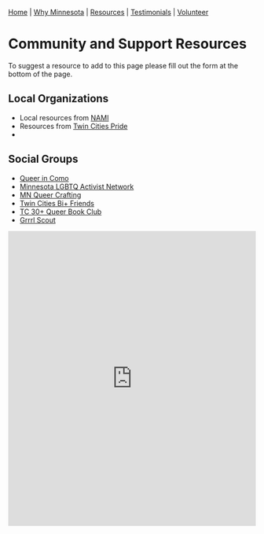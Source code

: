 [Home](/index.md) | [Why Minnesota](/why.md) | [Resources](/resources.md) | [Testimonials](/testimonials.md) | [Volunteer](/volunteer.md)

# Community and Support Resources

To suggest a resource to add to this page please fill out the form at the bottom of the page.

## Local Organizations
- Local resources from [NAMI](https://namimn.org/education-and-public-awareness/nami-resources-lgbtq-community/)
- Resources from [Twin Cities Pride ](https://tcpride.org/community-resources/)
- 

## Social Groups
- [Queer in Como](https://www.facebook.com/share/g/1XUauRus1n/)
- [Minnesota LGBTQ Activist Network](https://www.facebook.com/share/g/1XzHrEbDre/)
- [MN Queer Crafting](https://www.facebook.com/share/g/15bJX57WHH/)
- [Twin Cities Bi+ Friends](https://www.facebook.com/share/g/15cJqdcmQk/)
- [TC 30+ Queer Book Club](https://www.facebook.com/share/g/1Q4SMwMQXn/)
- [Grrrl Scout](grrrlscout.com)

<iframe src="https://docs.google.com/forms/d/e/1FAIpQLScrVFZSEXUkSACEA7YFOJg34u8SyL-BjKZ8TjjIhQXBXEaDfQ/viewform?usp=sf_link" width="100%" height="600" frameborder="0" marginheight="0" marginwidth="0">Loading…</iframe>
